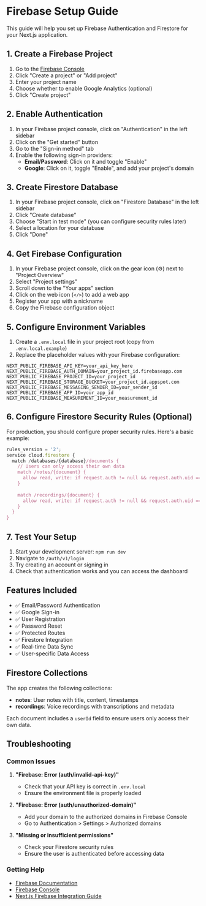 # Firebase Setup Guide

This guide will help you set up Firebase Authentication and Firestore for your Next.js application.

## 1. Create a Firebase Project

1. Go to the [Firebase Console](https://console.firebase.google.com/)
2. Click "Create a project" or "Add project"
3. Enter your project name
4. Choose whether to enable Google Analytics (optional)
5. Click "Create project"

## 2. Enable Authentication

1. In your Firebase project console, click on "Authentication" in the left sidebar
2. Click on the "Get started" button
3. Go to the "Sign-in method" tab
4. Enable the following sign-in providers:
   - **Email/Password**: Click on it and toggle "Enable"
   - **Google**: Click on it, toggle "Enable", and add your project's domain

## 3. Create Firestore Database

1. In your Firebase project console, click on "Firestore Database" in the left sidebar
2. Click "Create database"
3. Choose "Start in test mode" (you can configure security rules later)
4. Select a location for your database
5. Click "Done"

## 4. Get Firebase Configuration

1. In your Firebase project console, click on the gear icon (⚙️) next to "Project Overview"
2. Select "Project settings"
3. Scroll down to the "Your apps" section
4. Click on the web icon (`</>`) to add a web app
5. Register your app with a nickname
6. Copy the Firebase configuration object

## 5. Configure Environment Variables

1. Create a `.env.local` file in your project root (copy from `.env.local.example`)
2. Replace the placeholder values with your Firebase configuration:

```env
NEXT_PUBLIC_FIREBASE_API_KEY=your_api_key_here
NEXT_PUBLIC_FIREBASE_AUTH_DOMAIN=your_project_id.firebaseapp.com
NEXT_PUBLIC_FIREBASE_PROJECT_ID=your_project_id
NEXT_PUBLIC_FIREBASE_STORAGE_BUCKET=your_project_id.appspot.com
NEXT_PUBLIC_FIREBASE_MESSAGING_SENDER_ID=your_sender_id
NEXT_PUBLIC_FIREBASE_APP_ID=your_app_id
NEXT_PUBLIC_FIREBASE_MEASUREMENT_ID=your_measurement_id
```

## 6. Configure Firestore Security Rules (Optional)

For production, you should configure proper security rules. Here's a basic example:

```javascript
rules_version = '2';
service cloud.firestore {
  match /databases/{database}/documents {
    // Users can only access their own data
    match /notes/{document} {
      allow read, write: if request.auth != null && request.auth.uid == resource.data.userId;
    }
    
    match /recordings/{document} {
      allow read, write: if request.auth != null && request.auth.uid == resource.data.userId;
    }
  }
}
```

## 7. Test Your Setup

1. Start your development server: `npm run dev`
2. Navigate to `/auth/v1/login`
3. Try creating an account or signing in
4. Check that authentication works and you can access the dashboard

## Features Included

- ✅ Email/Password Authentication
- ✅ Google Sign-in
- ✅ User Registration
- ✅ Password Reset
- ✅ Protected Routes
- ✅ Firestore Integration
- ✅ Real-time Data Sync
- ✅ User-specific Data Access

## Firestore Collections

The app creates the following collections:

- **notes**: User notes with title, content, timestamps
- **recordings**: Voice recordings with transcriptions and metadata

Each document includes a `userId` field to ensure users only access their own data.

## Troubleshooting

### Common Issues

1. **"Firebase: Error (auth/invalid-api-key)"**
   - Check that your API key is correct in `.env.local`
   - Ensure the environment file is properly loaded

2. **"Firebase: Error (auth/unauthorized-domain)"**
   - Add your domain to the authorized domains in Firebase Console
   - Go to Authentication > Settings > Authorized domains

3. **"Missing or insufficient permissions"**
   - Check your Firestore security rules
   - Ensure the user is authenticated before accessing data

### Getting Help

- [Firebase Documentation](https://firebase.google.com/docs)
- [Firebase Console](https://console.firebase.google.com/)
- [Next.js Firebase Integration Guide](https://firebase.google.com/docs/web/setup) 